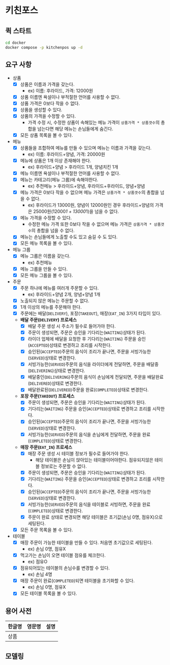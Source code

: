 # 키친포스

## 퀵 스타트

```sh
cd docker
docker compose -p kitchenpos up -d
```

## 요구 사항
- 상품
  - [x] 상품은 이름과 가격을 갖는다. 
    - ex) 이름: 후라이드, 가격: 12000원
  - [x] 상품 이름엔 욕설이나 부적절한 언어를 사용할 수 없다.
  - [x] 상품 가격은 0보다 작을 수 없다.
  - [x] 상품을 생성할 수 있다. 
  - [x] 상품의 가격을 수정할 수 있다.
    - 가격 수정 시, 수정한 상품이 속해있는 메뉴 가격이 `상품가격 * 상품갯수`의 총합을 넘는다면 해당 메뉴는 손님들에게 숨긴다.
  - [x] 모든 상품 목록을 볼 수 있다.
- 메뉴
  - [x] 상품들을 조합하여 메뉴를 만들 수 있으며 메뉴는 이름과 가격을 갖는다. 
    - ex) 이름: 후라이드+양념, 가격: 20000원
  - [x] 메뉴에 상품은 1개 이상 존재해야 한다. 
    - ex) 후라이드+양념 > 후라이드 1개, 양념치킨 1개
  - [x] 메뉴 이름엔 욕설이나 부적절한 언어를 사용할 수 없다.
  - [x] 메뉴는 카테고리(메뉴 그룹)에 속해야한다.
    - ex) 추천메뉴 > 후라이드+양념, 후라이드+후라이드, 양념+양념
  - [x] 메뉴 가격은 0보다 작을 수 없으며 메뉴 가격은 `상품가격 * 상품갯수`의 총합을 넘을 수 없다. 
    - ex) 후라이드가 13000원, 양념이 12000원인 경우 후라이드+양념의 가격은 25000원(12000*1 + 13000*1)을 넘을 수 없다.
  - [x] 메뉴 가격을 수정할 수 있다.
    - 수정한 메뉴 가격 또한 0보다 작을 수 없으며 메뉴 가격은 `상품가격 * 상품갯수`의 총합을 넘을 수 없다.
  - [x] 메뉴는 손님들에게 노출할 수도 있고 숨길 수 도 있다.
  - [x] 모든 메뉴 목록을 볼 수 있다.
- 메뉴 그룹
  - [x] 메뉴 그룹은 이름을 갖는다.
    - ex) 추천메뉴
  - [x] 메뉴 그룹을 만들 수 있다.
  - [x] 모든 메뉴 그룹을 볼 수 있다.
- 주문
  - [x] 주문 하나에 메뉴를 여러개 주문할 수 있다.
    - ex) 후라이드+양념 2개, 양념+양념 1개
  - [x] 노출되지 않은 메뉴는 주문할 수 없다.
  - [x] 1개 이상의 메뉴를 주문해야 한다.
  - [x] 주문에는 배달(`DELIVERY`), 포장(`TAKEOUT`), 매장(`EAT_IN`) 3가지 타입이 있다.
  - **배달 주문(`DELIVERY`) 프로세스**
    - [x] 배달 주문 생성 시 주소가 필수로 들어가야 한다.
    - [x] 주문이 생성되면, 주문은 승인을 기다리는(`WAITING`)상태가 된다.
    - [x] 라이더 업체에 배달을 요청한 후 기다리는(`WAITING`) 주문을 승인(`ACCEPTED`)상태로 변경하고 조리를 시작한다.
    - [x] 승인된(`ACCEPTED`)주문의 음식이 조리가 끝나면, 주문을 서빙가능한(`SERVED`)상태로 변경한다.
    - [x] 서빙가능한(`SERVED`)주문의 음식을 라이더에게 전달하면, 주문을 배달중(`DELIVERING`)상태로 변경한다.
    - [x] 배달중인(`DELIVERING`)주문의 음식이 손님에게 전달되면, 주문을 배달완료(`DELIVERED`)상태로 변경한다.
    - [x] 배달완료된(`DELIVERED`)주문을 완료(`COMPLETED`)상태로 변경한다.
  - **포장 주문(`TAKEOUT`) 프로세스**
    - [x] 주문이 생성되면, 주문은 승인을 기다리는(`WAITING`)상태가 된다.
    - [x] 기다리는(`WAITING`) 주문을 승인(`ACCEPTED`)상태로 변경하고 조리를 시작한다.
    - [x] 승인된(`ACCEPTED`)주문의 음식이 조리가 끝나면, 주문을 서빙가능한(`SERVED`)상태로 변경한다.
    - [x] 서빙가능한(`SERVED`)주문의 음식을 손님에게 전달하면, 주문을 완료(`COMPLETED`)상태로 변경한다.
  - **매장 주문(`EAT_IN`) 프로세스**
    - [x] 매장 주문 생성 시 테이블 정보가 필수로 들어가야 한다.
      - 해당 테이블은 손님이 앉아있는 테이블이어야한다. 점유되지않은 테이블 정보로는 주문할 수 없다.
    - [x] 주문이 생성되면, 주문은 승인을 기다리는(`WAITING`)상태가 된다.
    - [x] 기다리는(`WAITING`) 주문을 승인(`ACCEPTED`)상태로 변경하고 조리를 시작한다.
    - [x] 승인된(`ACCEPTED`)주문의 음식이 조리가 끝나면, 주문을 서빙가능한(`SERVED`)상태로 변경한다.
    - [x] 서빙가능한(`SERVED`)주문의 음식을 테이블로 서빙하면, 주문을 완료(`COMPLETED`)상태로 변경한다.
    - [x] 주문이 완료 상태로 변경되면 해당 테이블은 초기값(손님 0명, 점유X)으로 세팅된다. 
  - [x] 모든 주문 목록을 볼 수 있다.
- 테이블
  - [x] 매장 주문이 가능한 테이블을 만들 수 있다. 처음엔 초기값으로 세팅된다.
    - ex) 손님 0명, 점유X
  - [x] 먹고가는 손님이 오면 테이블 점유를 체크한다.
    - ex) 점유O
  - [x] 점유되어있는 테이블의 손님수를 변경할 수 있다.
    - ex) 손님 4명
  - [x] 매장 주문이 완료(`COMPLETED`)되면 테이블을 초기화할 수 있다.
    - ex) 손님 0명, 점유X
  - [x] 모든 테이블 목록을 볼 수 있다.

## 용어 사전

| 한글명 | 영문명 | 설명 |
|-----| --- | --- |
| 상품  |  |  |

## 모델링
